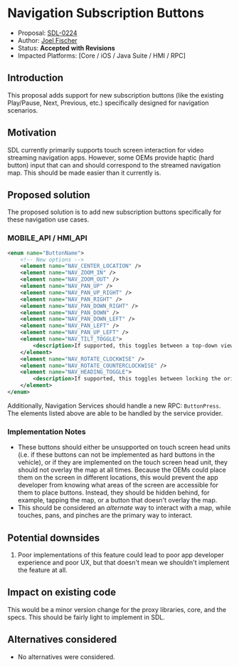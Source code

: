 # Navigation Subscription Buttons

* Proposal: [SDL-0224](0224-navigation-subscription-buttons.md)
* Author: [Joel Fischer](https://github.com/joeljfischer)
* Status: **Accepted with Revisions**
* Impacted Platforms: [Core / iOS / Java Suite / HMI / RPC]

## Introduction
This proposal adds support for new subscription buttons (like the existing Play/Pause, Next, Previous, etc.) specifically designed for navigation scenarios.

## Motivation
SDL currently primarily supports touch screen interaction for video streaming navigation apps. However, some OEMs provide haptic (hard button) input that can and should correspond to the streamed navigation map. This should be made easier than it currently is.

## Proposed solution
The proposed solution is to add new subscription buttons specifically for these navigation use cases.

### MOBILE_API / HMI_API
```xml
<enum name="ButtonName">
    <!-- New options -->
    <element name="NAV_CENTER_LOCATION" />
    <element name="NAV_ZOOM_IN" />
    <element name="NAV_ZOOM_OUT" />
    <element name="NAV_PAN_UP" />
    <element name="NAV_PAN_UP_RIGHT" />
    <element name="NAV_PAN_RIGHT" />
    <element name="NAV_PAN_DOWN_RIGHT" />
    <element name="NAV_PAN_DOWN" />
    <element name="NAV_PAN_DOWN_LEFT" />
    <element name="NAV_PAN_LEFT" />
    <element name="NAV_PAN_UP_LEFT" />
    <element name="NAV_TILT_TOGGLE">
        <description>If supported, this toggles between a top-down view and an angled/3D view. If your app supports different, but substantially similar options, then you may implement those. If you don't implement these or similar options, do not subscribe to this button.</description>
    </element>
    <element name="NAV_ROTATE_CLOCKWISE" />
    <element name="NAV_ROTATE_COUNTERCLOCKWISE" />
    <element name="NAV_HEADING_TOGGLE">
        <description>If supported, this toggles between locking the orientation to north or to the vehicle's heading. If you app supports different, but substatially similar options, then you may implement those. If you don't implement these or similar options, do not subscribe to this button.
    </element>
</enum>
```

Additionally, Navigation Services should handle a new RPC: `ButtonPress`. The elements listed above are able to be handled by the service provider.

### Implementation Notes
* These buttons should either be unsupported on touch screen head units (i.e. if these buttons can not be implemented as hard buttons in the vehicle), or if they are implemented on the touch screen head unit, they should not overlay the map at all times. Because the OEMs could place them on the screen in different locations, this would prevent the app developer from knowing what areas of the screen are accessible for them to place buttons. Instead, they should be hidden behind, for example, tapping the map, or a button that doesn't overlay the map.
* This should be considered an _alternate_ way to interact with a map, while touches, pans, and pinches are the primary way to interact.

## Potential downsides
1. Poor implementations of this feature could lead to poor app developer experience and poor UX, but that doesn't mean we shouldn't implement the feature at all.

## Impact on existing code
This would be a minor version change for the proxy libraries, core, and the specs. This should be fairly light to implement in SDL.

## Alternatives considered
* No alternatives were considered.
